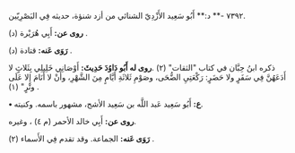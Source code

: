 ٧٣٩٢ -** د:** أَبُو سَعِيد الأَزْدِيّ الشنائي من أزد شنؤة، حديثه فِي البَصْرِيّين.

**روى عن:** أَبِي هُرَيْرة (د) .

**رَوَى عَنه:** قتادة (د) .

ذكره ابنُ حِبَّان في كتاب "الثقات" (٢) .**روى له أَبُو دَاوُدَ حَدِيثَ:** أَوْصَانِي خَلِيلِي بِثَلاثٍ لا أَدَعَهُنَّ فِي سَفَرٍ ولا حَضَرٍ: رَكْعَتِيِ الضُّحَى، وصَوْمِ ثَلاثَةِ أَيَّامٍ مِنَ الشَّهْرِ، وأَنْ لا أَنَامَ إِلا عَلَى وتْرٍ" (١) .

**• ع:** أَبُو سَعِيد عَبد اللَّه بن سَعِيد الأشج، مشهور باسمه. وكنيته.

**روى عن:** أَبِي خالد الأحمر (م ٤) ، وغيره.

**رَوَى عَنه:** الجماعة. وقد تقدم فِي الأَسماء (٢) .